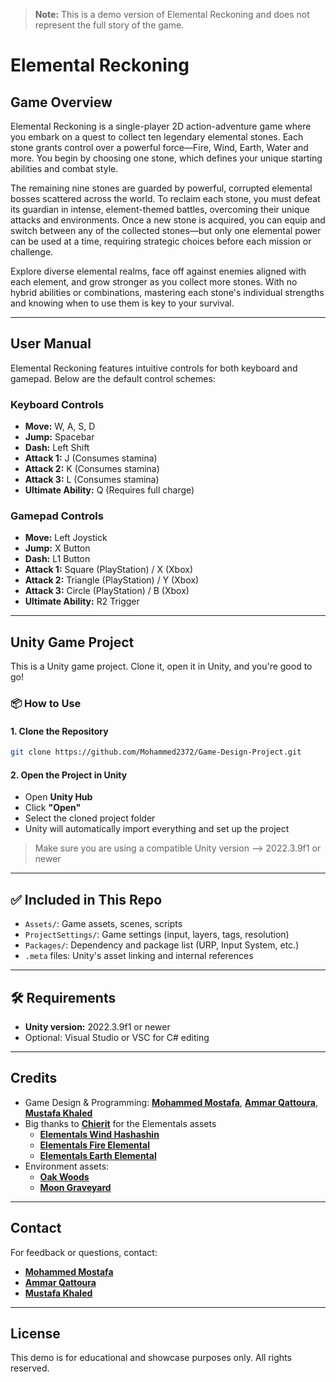 > **Note:** This is a demo version of Elemental Reckoning and does not represent the full story of the game.

# Elemental Reckoning
## Game Overview

Elemental Reckoning is a single-player 2D action-adventure game where you embark on a quest to collect ten legendary elemental stones. Each stone grants control over a powerful force—Fire, Wind, Earth, Water and more. You begin by choosing one stone, which defines your unique starting abilities and combat style.

The remaining nine stones are guarded by powerful, corrupted elemental bosses scattered across the world. To reclaim each stone, you must defeat its guardian in intense, element-themed battles, overcoming their unique attacks and environments. Once a new stone is acquired, you can equip and switch between any of the collected stones—but only one elemental power can be used at a time, requiring strategic choices before each mission or challenge.

Explore diverse elemental realms, face off against enemies aligned with each element, and grow stronger as you collect more stones. With no hybrid abilities or combinations, mastering each stone's individual strengths and knowing when to use them is key to your survival.

---

## User Manual

Elemental Reckoning features intuitive controls for both keyboard and gamepad. Below are the default control schemes:

### Keyboard Controls

- **Move:** W, A, S, D
- **Jump:** Spacebar
- **Dash:** Left Shift
- **Attack 1:** J (Consumes stamina)
- **Attack 2:** K (Consumes stamina)
- **Attack 3:** L (Consumes stamina)
- **Ultimate Ability:** Q (Requires full charge)

### Gamepad Controls

- **Move:** Left Joystick
- **Jump:** X Button
- **Dash:** L1 Button
- **Attack 1:** Square (PlayStation) / X (Xbox)
- **Attack 2:** Triangle (PlayStation) / Y (Xbox)
- **Attack 3:** Circle (PlayStation) / B (Xbox)
- **Ultimate Ability:** R2 Trigger

---

## Unity Game Project

This is a Unity game project. Clone it, open it in Unity, and you're good to go!

### 📦 How to Use

#### 1. Clone the Repository

```bash
git clone https://github.com/Mohammed2372/Game-Design-Project.git
```

#### 2. Open the Project in Unity

- Open **Unity Hub**
- Click **"Open"**
- Select the cloned project folder
- Unity will automatically import everything and set up the project

> Make sure you are using a compatible Unity version --> 2022.3.9f1 or newer

---

## ✅ Included in This Repo

- `Assets/`: Game assets, scenes, scripts
- `ProjectSettings/`: Game settings (input, layers, tags, resolution)
- `Packages/`: Dependency and package list (URP, Input System, etc.)
- `.meta` files: Unity's asset linking and internal references

---

## 🛠️ Requirements

- **Unity version:** 2022.3.9f1 or newer
- Optional: Visual Studio or VSC for C# editing

---

## Credits

- Game Design & Programming: [**Mohammed Mostafa**](https://github.com/Mohammed2372), [**Ammar Qattoura**](https://github.com/Qattoura), [**Mustafa Khaled**](https://github.com/aty101)
- Big thanks to [**Chierit**](https://chierit.itch.io/) for the Elementals assets
  - [**Elementals Wind Hashashin**](https://chierit.itch.io/elementals-wind-hashashin)
  - [**Elementals Fire Elemental**](https://chierit.itch.io/elementals-fire-knight)
  - [**Elementals Earth Elemental**](https://chierit.itch.io/elementals-ground-monk)
- Environment assets:
  - [**Oak Woods**](https://brullov.itch.io/oak-woods)
  - [**Moon Graveyard**](https://anokolisa.itch.io/moon-graveyard)

---

## Contact

For feedback or questions, contact:

- [**Mohammed Mostafa**](mailto:mohammedmostafa2372002@gmail.com)
- [**Ammar Qattoura**](mailto:ammarqattouraa@gmail.com)
- [**Mustafa Khaled**](mailto:atyaty003@gmail.com)

---

## License

This demo is for educational and showcase purposes only. All rights reserved.
